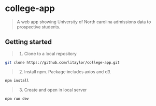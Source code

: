 # college-app

> A web app showing University of North carolina admissions data to prospective students.

## Getting started

> 1. Clone to a local repository

  ``` bash
  git clone https://github.com/litaylor/college-app.git
  ```

> 2. Install npm. Package includes axios and d3.

  ``` bash
  npm install
  ```

> 3. Create and open in local server

  ``` bash
  npm run dev
  ```
